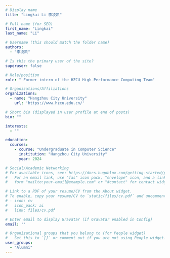 ```yaml
---
# Display name
title: "Lingkai Li 李凌凯"

# Full name (for SEO)
first_name: "Lingkai"
last_name: "Li"

# Username (this should match the folder name)
authors:
  - "李凌凯"

# Is this the primary user of the site?
superuser: false

# Role/position
role: " Former intern of the HZCU High-Performance Computing Team"

# Organizations/Affiliations
organizations:
  - name: "Hangzhou City University"
    url: 'https://www.hzcu.edu.cn/'

# Short bio (displayed in user profile at end of posts)
bio: ""

interests:
  - ""

education:
  courses:
    - course: "Undergraduate in Computer Science"
      institution: "Hangzhou City University"
      year: 2024

# Social/Academic Networking
# For available icons, see: https://docs.hugoblox.com/getting-started/page-builder/#icons
#   For an email link, use "fas" icon pack, "envelope" icon, and a link in the
#   form "mailto:your-email@example.com" or "#contact" for contact widget.

# Link to a PDF of your resume/CV from the About widget.
# To enable, copy your resume/CV to `static/files/cv.pdf` and uncomment the lines below.
# - icon: cv
#   icon_pack: ai
#   link: files/cv.pdf

# Enter email to display Gravatar (if Gravatar enabled in Config)
email: ''

# Organizational groups that you belong to (for People widget)
#   Set this to `[]` or comment out if you are not using People widget.
user_groups:
  - "Alumni"
---
```

